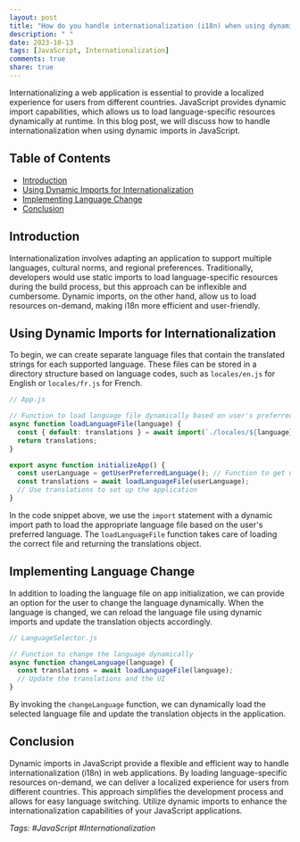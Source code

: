 ```yaml
---
layout: post
title: "How do you handle internationalization (i18n) when using dynamic imports in JavaScript?"
description: " "
date: 2023-10-13
tags: [JavaScript, Internationalization]
comments: true
share: true
---
```


Internationalizing a web application is essential to provide a localized experience for users from different countries. JavaScript provides dynamic import capabilities, which allows us to load language-specific resources dynamically at runtime. In this blog post, we will discuss how to handle internationalization when using dynamic imports in JavaScript.

## Table of Contents
- [Introduction](#introduction)
- [Using Dynamic Imports for Internationalization](#using-dynamic-imports-for-internationalization)
- [Implementing Language Change](#implementing-language-change)
- [Conclusion](#conclusion)

## Introduction
Internationalization involves adapting an application to support multiple languages, cultural norms, and regional preferences. Traditionally, developers would use static imports to load language-specific resources during the build process, but this approach can be inflexible and cumbersome. Dynamic imports, on the other hand, allow us to load resources on-demand, making i18n more efficient and user-friendly.

## Using Dynamic Imports for Internationalization
To begin, we can create separate language files that contain the translated strings for each supported language. These files can be stored in a directory structure based on language codes, such as `locales/en.js` for English or `locales/fr.js` for French.

```javascript
// App.js

// Function to load language file dynamically based on user's preferred language
async function loadLanguageFile(language) {
  const { default: translations } = await import(`./locales/${language}.js`);
  return translations;
}

export async function initializeApp() {
  const userLanguage = getUserPreferredLanguage(); // Function to get user's preferred language
  const translations = await loadLanguageFile(userLanguage);
  // Use translations to set up the application
}
```

In the code snippet above, we use the `import` statement with a dynamic import path to load the appropriate language file based on the user's preferred language. The `loadLanguageFile` function takes care of loading the correct file and returning the translations object.

## Implementing Language Change
In addition to loading the language file on app initialization, we can provide an option for the user to change the language dynamically. When the language is changed, we can reload the language file using dynamic imports and update the translation objects accordingly.

```javascript
// LanguageSelector.js

// Function to change the language dynamically
async function changeLanguage(language) {
  const translations = await loadLanguageFile(language);
  // Update the translations and the UI
}
```

By invoking the `changeLanguage` function, we can dynamically load the selected language file and update the translation objects in the application.

## Conclusion
Dynamic imports in JavaScript provide a flexible and efficient way to handle internationalization (i18n) in web applications. By loading language-specific resources on-demand, we can deliver a localized experience for users from different countries. This approach simplifies the development process and allows for easy language switching. Utilize dynamic imports to enhance the internationalization capabilities of your JavaScript applications.

*Tags: #JavaScript #Internationalization*